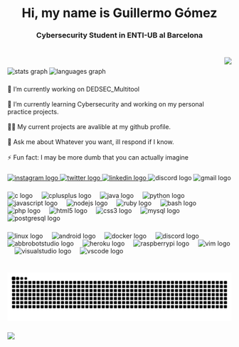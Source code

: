 <h1 align="center">Hi, my name is Guillermo Gómez</h1>

###

<h3 align="center">Cybersecurity Student in ENTI-UB al Barcelona</h3>

###

<br clear="both">

<img align="right" height="177" src="https://media2.giphy.com/media/v1.Y2lkPTc5MGI3NjExejV5NDUyOGU3cGJhdzJrMWtiOGVmMHJocTB3YzM3N2hqaXZpZDBmZiZlcD12MV9pbnRlcm5hbF9naWZfYnlfaWQmY3Q9Zw/hcp2bxnGFOYzwX994H/giphy.webp"  />

###

<div align="left">
  <img src="https://github-readme-stats.vercel.app/api?username=zer0plusone&hide_title=false&hide_rank=false&show_icons=true&include_all_commits=true&count_private=true&disable_animations=false&theme=dracula&locale=en&hide_border=false" height="150" alt="stats graph"  />
  <img src="https://github-readme-stats.vercel.app/api/top-langs?username=zer0plusone&locale=en&hide_title=false&layout=compact&card_width=320&langs_count=5&theme=dracula&hide_border=false" height="150" alt="languages graph"  />
</div>

###

<p align="left">🔭 I’m currently working on DEDSEC_Multitool<br><br>🌱 I’m currently learning Cybersecurity and working on my personal practice projects.<br><br>👨‍💻 My current projects are avalible at my github profile.<br><br>💬 Ask me about Whatever you want, ill respond if I know.<br><br>⚡ Fun fact: I may be more dumb that you can actually imagine</p>

###

<div align="left">
  <a href="https://www.instagram.com/sanchez_g2k04/" target="_blank">
    <img src="https://img.shields.io/static/v1?message=Instagram&logo=instagram&label=&color=E4405F&logoColor=white&labelColor=&style=for-the-badge" height="35" alt="instagram logo"  />
  </a>
  <a href="https://x.com/ASteam_Zer0" target="_blank">
    <img src="https://img.shields.io/static/v1?message=Twitter&logo=twitter&label=&color=1DA1F2&logoColor=white&labelColor=&style=for-the-badge" height="35" alt="twitter logo"  />
  </a>
  <a href="https://www.linkedin.com/in/guillermo-g%C3%B3mez-s%C3%A1nchez-54079629a/" target="_blank">
    <img src="https://img.shields.io/static/v1?message=LinkedIn&logo=linkedin&label=&color=0077B5&logoColor=white&labelColor=&style=for-the-badge" height="35" alt="linkedin logo"  />
  </a>
  <img src="https://img.shields.io/static/v1?message=@zer0who&logo=discord&label=Discord&color=5a5a5a&logoColor=white&labelColor=7289DA&style=for-the-badge" height="35" alt="discord logo"  />
  <img src="https://img.shields.io/static/v1?message=dekodezer0@gmail.com&logo=gmail&label=Gmail&color=5a5a5a&logoColor=white&labelColor=D14836&style=for-the-badge" height="35" alt="gmail logo"  />
</div>

###

<div align="left">
  <img src="https://cdn.jsdelivr.net/gh/devicons/devicon/icons/c/c-original.svg" height="40" alt="c logo"  />
  <img width="12" />
  <img src="https://cdn.jsdelivr.net/gh/devicons/devicon/icons/cplusplus/cplusplus-original.svg" height="40" alt="cplusplus logo"  />
  <img width="12" />
  <img src="https://cdn.jsdelivr.net/gh/devicons/devicon/icons/java/java-original.svg" height="40" alt="java logo"  />
  <img width="12" />
  <img src="https://cdn.jsdelivr.net/gh/devicons/devicon/icons/python/python-original.svg" height="40" alt="python logo"  />
  <img width="12" />
  <img src="https://cdn.jsdelivr.net/gh/devicons/devicon/icons/javascript/javascript-original.svg" height="40" alt="javascript logo"  />
  <img width="12" />
  <img src="https://cdn.jsdelivr.net/gh/devicons/devicon/icons/nodejs/nodejs-original.svg" height="40" alt="nodejs logo"  />
  <img width="12" />
  <img src="https://cdn.jsdelivr.net/gh/devicons/devicon/icons/ruby/ruby-original.svg" height="40" alt="ruby logo"  />
  <img width="12" />
  <img src="https://cdn.jsdelivr.net/gh/devicons/devicon/icons/bash/bash-original.svg" height="40" alt="bash logo"  />
  <img width="12" />
  <img src="https://cdn.jsdelivr.net/gh/devicons/devicon/icons/php/php-original.svg" height="40" alt="php logo"  />
  <img width="12" />
  <img src="https://cdn.jsdelivr.net/gh/devicons/devicon/icons/html5/html5-original.svg" height="40" alt="html5 logo"  />
  <img width="12" />
  <img src="https://cdn.jsdelivr.net/gh/devicons/devicon/icons/css3/css3-original.svg" height="40" alt="css3 logo"  />
  <img width="12" />
  <img src="https://cdn.jsdelivr.net/gh/devicons/devicon/icons/mysql/mysql-original.svg" height="40" alt="mysql logo"  />
  <img width="12" />
  <img src="https://cdn.jsdelivr.net/gh/devicons/devicon/icons/postgresql/postgresql-original.svg" height="40" alt="postgresql logo"  />
</div>

###

<div align="left">
  <img src="https://skillicons.dev/icons?i=linux" height="30" alt="linux logo"  />
  <img width="12" />
  <img src="https://cdn.jsdelivr.net/gh/devicons/devicon/icons/android/android-original.svg" height="30" alt="android logo"  />
  <img width="12" />
  <img src="https://skillicons.dev/icons?i=docker" height="30" alt="docker logo"  />
  <img width="12" />
  <img src="https://skillicons.dev/icons?i=discord" height="30" alt="discord logo"  />
  <img width="12" />
  <img src="https://skillicons.dev/icons?i=bots" height="30" alt="abbrobotstudio logo"  />
  <img width="12" />
  <img src="https://cdn.jsdelivr.net/gh/devicons/devicon/icons/heroku/heroku-original.svg" height="30" alt="heroku logo"  />
  <img width="12" />
  <img src="https://cdn.jsdelivr.net/gh/devicons/devicon/icons/raspberrypi/raspberrypi-original.svg" height="30" alt="raspberrypi logo"  />
  <img width="12" />
  <img src="https://cdn.jsdelivr.net/gh/devicons/devicon/icons/vim/vim-original.svg" height="30" alt="vim logo"  />
  <img width="12" />
  <img src="https://cdn.jsdelivr.net/gh/devicons/devicon/icons/visualstudio/visualstudio-plain.svg" height="30" alt="visualstudio logo"  />
  <img width="12" />
  <img src="https://cdn.jsdelivr.net/gh/devicons/devicon/icons/vscode/vscode-original.svg" height="30" alt="vscode logo"  />
</div>

###
<div align="left">
  <div data-iframe-width="150" data-iframe-height="270" data-share-badge-id="edd2d9b7-5337-45d0-be8d-990b461b66af" data-share-badge-host="https://www.credly.com"></div><script type="text/javascript" async src="//cdn.credly.com/assets/utilities/embed.js"></script>
</div>

###

<br clear="both">

<img src="https://raw.githubusercontent.com/Zer0plusOne/Zer0plusOne/output/snake.svg" alt="Snake animation" />

###

<img align="left" src="https://profile-counter.glitch.me/Zer0plusOne/count.svg?"  />

###
